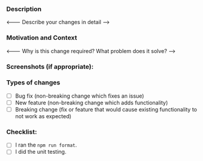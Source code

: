 <!--- Provide a general summary of your changes in the Title above -->

### Description

<--- Describe your changes in detail -->

### Motivation and Context

<--- Why is this change required? What problem does it solve? -->

### Screenshots (if appropriate):

### Types of changes

<!--- What types of changes does your code introduce? Put an `x` in all the boxes that apply: -->

- [ ] Bug fix (non-breaking change which fixes an issue)
- [ ] New feature (non-breaking change which adds functionality)
- [ ] Breaking change (fix or feature that would cause existing functionality to not work as expected)

### Checklist:

<!--- Go over all the following points, and put an `x` in all the boxes that apply. -->
<!--- If you're unsure about any of these, don't hesitate to ask. We're here to help -->

- [ ] I ran the `npm run format`.
- [ ] I did the unit testing.
